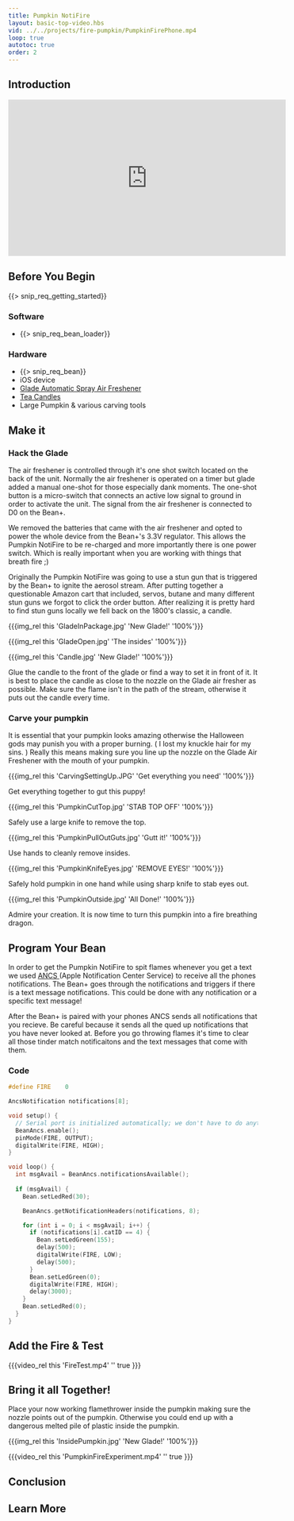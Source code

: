 ```yaml
---
title: Pumpkin NotiFire
layout: basic-top-video.hbs
vid: ../../projects/fire-pumpkin/PumpkinFirePhone.mp4
loop: true
autotoc: true
order: 2
---
```


## Introduction

<iframe width="560" height="315" src="https://www.youtube.com/embed/ScVQEZZuLLU" frameborder="0" allowfullscreen></iframe>

## Before You Begin

{{> snip_req_getting_started}}

### Software

* {{> snip_req_bean_loader}}

### Hardware

* {{> snip_req_bean}}
* iOS device
* [Glade Automatic Spray Air Freshener](https://www.amazon.com/GladeAutomatic-Freshener-Hawaiian-Breeze-Starter/dp/B004GCUK8A/)
* [Tea Candles](https://www.amazon.com/Country-Dreams-Unscented-Lights-Pkg-White/dp/B001681QZ8)
* Large Pumpkin & various carving tools

## Make it

### Hack the Glade

The air freshener is controlled through it's one shot switch located on the back of the unit. Normally the air freshener is operated on a timer but glade added a manual one-shot for those especially dank moments. The one-shot button is a micro-switch that connects an active low signal to ground in order to activate the unit. The signal from the air freshener is connected to D0 on the Bean+. 

We removed the batteries that came with the air freshener and opted to power the whole device from the Bean+'s 3.3V regulator. This allows the Pumpkin NotiFire to be re-charged and more importantly there is one power switch. Which is really important when you are working with things that breath fire ;)

Originally the Pumpkin NotiFire was going to use a stun gun that is triggered by the Bean+ to ignite the aerosol stream. After putting together a questionable Amazon cart that included, servos, butane and many different stun guns we forgot to click the order button. After realizing it is pretty hard to find stun guns locally we fell back on the 1800's classic, a candle. 

{{{img_rel this 'GladeInPackage.jpg' 'New Glade!' '100%'}}}

{{{img_rel this 'GladeOpen.jpg' 'The insides' '100%'}}}

{{{img_rel this 'Candle.jpg' 'New Glade!' '100%'}}}

Glue the candle to the front of the glade or find a way to set it in front of it.  It is best to place the candle as close to the nozzle on the Glade air fresher as possible. Make sure the flame isn't in the path of the stream, otherwise it puts out the candle every time.

### Carve your pumpkin

It is essential that your pumpkin looks amazing otherwise the Halloween gods may punish you with a proper burning. ( I lost my knuckle hair for my sins. ) Really this means making sure you line up the nozzle on the Glade Air Freshener with the mouth of your pumpkin.

{{{img_rel this 'CarvingSettingUp.JPG' 'Get everything you need' '100%'}}}

Get everything together to gut this puppy!

{{{img_rel this 'PumpkinCutTop.jpg' 'STAB TOP OFF' '100%'}}}

Safely use a large knife to remove the top.

{{{img_rel this 'PumpkinPullOutGuts.jpg' 'Gutt it!' '100%'}}}

Use hands to cleanly remove insides.

{{{img_rel this 'PumpkinKnifeEyes.jpg' 'REMOVE EYES!' '100%'}}}

Safely hold pumpkin in one hand while using sharp knife to stab eyes out.

{{{img_rel this 'PumpkinOutside.jpg' 'All Done!' '100%'}}}

Admire your creation. It is now time to turn this pumpkin into a fire breathing dragon.

## Program Your Bean

In order to get the Pumpkin NotiFire to spit flames whenever you get a text we used [ANCS ](/features/ancs/) (Apple Notification Center Service) to receive all the phones notifications. The Bean+ goes through the notifications and triggers if there is a text message notifications. This could be done with any notification or a specific text message!

After the Bean+ is paired with your phones ANCS sends all notifications that you recieve. Be careful because it sends all the qued up notifications that you have never looked at. Before you go throwing flames it's time to clear all those tinder match notificaitons and the text messages that come with them.

### Code

```cpp
#define FIRE    0

AncsNotification notifications[8];

void setup() {
  // Serial port is initialized automatically; we don't have to do anything
  BeanAncs.enable();
  pinMode(FIRE, OUTPUT);
  digitalWrite(FIRE, HIGH);
}

void loop() {
  int msgAvail = BeanAncs.notificationsAvailable();
  
  if (msgAvail) {
    Bean.setLedRed(30);

    BeanAncs.getNotificationHeaders(notifications, 8);

    for (int i = 0; i < msgAvail; i++) {
      if (notifications[i].catID == 4) {
        Bean.setLedGreen(155);
        delay(500);
        digitalWrite(FIRE, LOW);
        delay(500);
      }
      Bean.setLedGreen(0);
      digitalWrite(FIRE, HIGH);
      delay(3000);
    }
    Bean.setLedRed(0);
  }
}
```

## Add the Fire & Test

{{{video_rel this 'FireTest.mp4' '' true }}}

## Bring it all Together!

Place your now working flamethrower inside the pumpkin making sure the nozzle points out of the pumpkin. Otherwise you could end up with a dangerous melted pile of plastic inside the pumpkin.

{{{img_rel this 'InsidePumpkin.jpg' 'New Glade!' '100%'}}}

{{{video_rel this 'PumpkinFireExperiment.mp4' '' true }}}

## Conclusion

## Learn More
